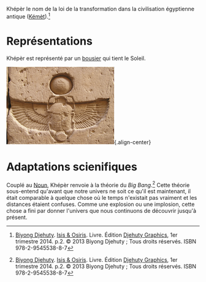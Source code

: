 <!-- TITLE: Khépèr -->
<!-- SUBTITLE: Présentation de Khépèr -->

Khépèr le nom de la loi de la transformation dans la civilisation égyptienne antique ([Kémèt](/geographie/empire/afrique/nord-est/kmt)).[^1]

# Représentations
Khépèr est représenté par un [bousier](https://fr.wikipedia.org/wiki/Bousier) qui tient le Soleil.

![Kheper 2](/uploads/neter/kheper-2.png "Kheper 2"){.align-center}

# Adaptations scienifiques
Couplé au [Noun](/spiritualite/concept/afrique/nord-est/kmt/noun), Khépèr renvoie à la théorie du *Big Bang*.[^1]
Cette théorie sous-entend qu'avant que notre univers ne soit ce qu'il est maintenant, il était comparable à quelque chose où le temps n'existait pas vraiment et les distances étaient confuses. Comme une explosion ou une implosion, cette chose a fini par donner l'univers que nous continuons de découvrir jusqu'à présent.

[^1]: [Biyong Djehuty](/personnalite/homme/ecrivain/afrique/ouest/pays/cameroun/djehuty-biyong). [Isis & Osiris](/ouvrage/kemty/isis-et-osiris). Livre. Édition [Djehuty Graphics](/organisme/djehuty-graphics), 1er trimestre 2014. p.2. © 2013 Biyong Djehuty ; Tous droits réservés. ISBN 978-2-9545538-8-7